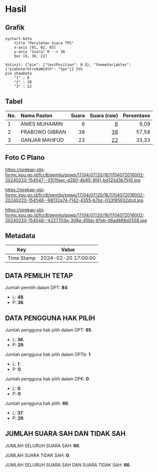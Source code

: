 # Hasil

## Grafik

```mermaid
xychart-beta
    title "Perolehan Suara TPS"
    x-axis [01, 02, 03]
    y-axis "Suara" 0 --> 38
    bar [6, 38, 22]
```

```mermaid
%%{init: {"pie": {"textPosition": 0.5}, "themeVariables": {"pieOuterStrokeWidth": "5px"}} }%%
pie showData
    "1" : 6
    "2" : 38
    "3" : 22
```

## Tabel

| No. | Nama Paslon    | Suara | Suara (raw) | Persentase |
|:--- |:-------------- | -----:| -----------:| ----------:|
| 1   | ANIES MUHAIMIN | 6     | [6][p-1]    | 9,09       |
| 2   | PRABOWO GIBRAN | 38    | [38][p-2]   | 57,58      |
| 3   | GANJAR MAHFUD  | 22    | [22][p-3]   | 33,33      |


[p-1]: https://github.com/gigit-pemilu/pemilu-2024-17-bengkulu/blob/main/pilpres/hitung-suara/sub/17-bengkulu/sub/04-kaur/sub/07-nasal/sub/2016-tri-jaya/sub/002-tps/sub/paslon-1.txt
[p-2]: https://github.com/gigit-pemilu/pemilu-2024-17-bengkulu/blob/main/pilpres/hitung-suara/sub/17-bengkulu/sub/04-kaur/sub/07-nasal/sub/2016-tri-jaya/sub/002-tps/sub/paslon-2.txt
[p-3]: https://github.com/gigit-pemilu/pemilu-2024-17-bengkulu/blob/main/pilpres/hitung-suara/sub/17-bengkulu/sub/04-kaur/sub/07-nasal/sub/2016-tri-jaya/sub/002-tps/sub/paslon-3.txt

## Foto C Plano

https://sirekap-obj-formc.kpu.go.id/fcc8/pemilu/ppwp/17/04/07/20/16/1704072016002-20240220-154547--3101faec-d280-4b65-9f41-bd120d3b7510.jpg

https://sirekap-obj-formc.kpu.go.id/fcc8/pemilu/ppwp/17/04/07/20/16/1704072016002-20240220-154548--68132a74-f142-4355-b7bc-033f85932dcd.jpg

https://sirekap-obj-formc.kpu.go.id/fcc8/pemilu/ppwp/17/04/07/20/16/1704072016002-20240220-154548--4227703e-308a-45bb-97eb-06ad888d2558.jpg


## Metadata

| Key        | Value               |
| ---------- | ------------------- |
| Time Stamp | 2024-02-20 17:00:00 |


## DATA PEMILIH TETAP

Jumlah pemilih dalam DPT: **84**.
 * L: **48**.
 * P: **36**.

## DATA PENGGUNA HAK PILIH

Jumlah pengguna hak pilih dalam DPT: **65**.
 * L: **36**.
 * P: **29**.

Jumlah pengguna hak pilih dalam DPTb: **1**.
 * L: **1**.
 * P: **0**.

Jumlah pengguna hak pilih dalam DPK: **0**.
 * L: **0**.
 * P: **0**.

Jumlah pengguna hak pilih: **66**.
 * L: **37**.
 * P: **29**.

## JUMLAH SUARA SAH DAN TIDAK SAH

JUMLAH SELURUH SUARA SAH: **66**.

JUMLAH SUARA TIDAK SAH: **0**.

JUMLAH SELURUH SUARA SAH DAN SUARA TIDAK SAH: **66**.


